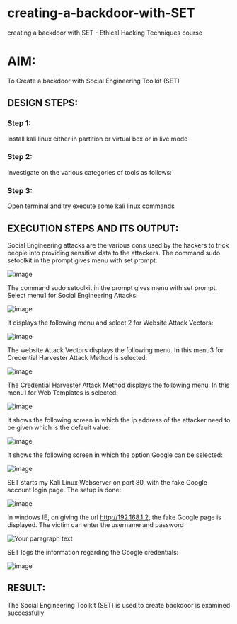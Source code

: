 # creating-a-backdoor-with-SET
creating a backdoor with SET - Ethical Hacking Techniques course

# AIM:
To Create a backdoor with Social Engineering Toolkit (SET)

## DESIGN STEPS:

### Step 1:

Install kali linux either in partition or virtual box or in live mode


### Step 2:

Investigate on the various categories of tools as follows:

### Step 3:

Open terminal and try execute some kali linux commands

## EXECUTION STEPS AND ITS OUTPUT:
Social Engineering attacks are the various cons used by the hackers to trick people into providing sensitive data to the attackers. 
The command sudo setoolkit in the prompt gives menu with set prompt:

![image](https://github.com/Darkwebnew/creating-a-backdoor-with-SET/assets/143114486/4a75acf8-bb87-4a6d-98dc-3b791d94ad59)


The command sudo setoolkit in the prompt gives menu with set prompt. Select menu1 for Social Engineering Attacks:

![image](https://github.com/Darkwebnew/creating-a-backdoor-with-SET/assets/143114486/b5ed6cb9-84a9-46bd-9dc8-772dda3c9c4e)

It displays the following menu and select 2 for Website Attack Vectors:

![image](https://github.com/Darkwebnew/creating-a-backdoor-with-SET/assets/143114486/858193aa-a5b9-49b2-bf64-29c21ab4a7d9)

The website Attack Vectors displays the following menu. In this menu3 for Credential Harvester Attack Method is selected:

![image](https://github.com/Darkwebnew/creating-a-backdoor-with-SET/assets/143114486/a8a0f2de-c4d6-41af-b1d8-e24ce955bbbf)

The Credential Harvester Attack Method displays the following menu. In this menu1 for Web Templates is selected:

![image](https://github.com/Darkwebnew/creating-a-backdoor-with-SET/assets/143114486/10a75810-4378-41ca-8ca0-da158eec1b8b)

It shows the following screen in which the ip address of the attacker need to be given which is the default value:

![image](https://github.com/Darkwebnew/creating-a-backdoor-with-SET/assets/143114486/9e47900b-3757-4fc2-b28e-e15a1f869e71)

It shows the following screen in which the option Google can be selected:

![image](https://github.com/Darkwebnew/creating-a-backdoor-with-SET/assets/143114486/7cbd8afc-5e94-4071-a50c-5e4cf95598c7)

SET starts my Kali Linux Webserver on port 80, with the fake Google account login page. The setup is done:

![image](https://github.com/Darkwebnew/creating-a-backdoor-with-SET/assets/143114486/e14d0605-f905-43c3-a0d7-d4747a1dbdbd)

In windows IE, on giving the url http://192.168.1.2, the fake Google page is displayed. The victim can enter the username and password

![Your paragraph text](https://github.com/Gokul0117/creating-a-backdoor-with-SET/assets/121165938/53063dc4-e528-44d0-8602-6131a72420e5)


SET logs the information regarding the Google credentials:

![image](https://github.com/Darkwebnew/creating-a-backdoor-with-SET/assets/143114486/11d7e1b1-2a4b-4291-b910-c20ac204c585)

## RESULT:
The Social Engineering Toolkit (SET) is used to create backdoor is  examined successfully
